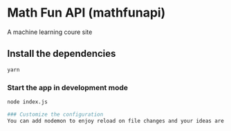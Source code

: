 # Math Fun API (mathfunapi)

A machine learning coure site

## Install the dependencies
```bash
yarn
```

### Start the app in development mode
```bash
node index.js

### Customize the configuration
You can add nodemon to enjoy reload on file changes and your ideas are welcome. Just make a pull request
